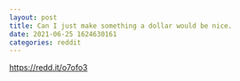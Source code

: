 ```yaml
--- 
layout: post 
title: Can I just make something a dollar would be nice. 
date: 2021-06-25 1624630161 
categories: reddit 
--- 
```

https://redd.it/o7ofo3